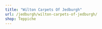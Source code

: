 ```yaml
---
title: "Wilton Carpets Of Jedburgh"
url: /jedburgh/wilton-carpets-of-jedburgh/
shop: Teppiche
---
```

